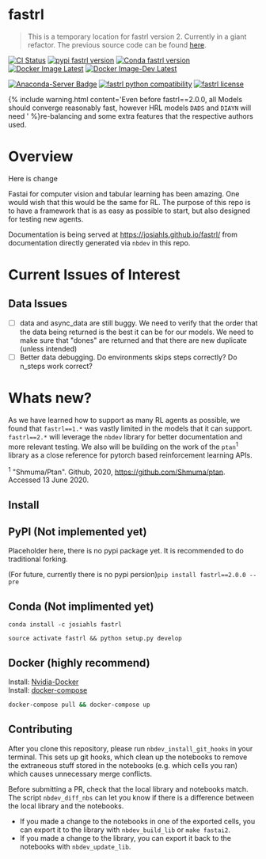 # fastrl
> This is a temporary location for fastrl version 2. Currently in a giant refactor. The previous source code can be found <a href='https://github.com/josiahls/fastrl/tree/pre_refactor'>here</a>.


[![CI Status](https://github.com/josiahls/fastrl/workflows/Fastrl%20Testing/badge.svg)](https://github.com/josiahls/fastrl/actions?query=workflow%3A%22Fastrl+Testing%22)
[![pypi fastrl version](https://img.shields.io/pypi/v/fastrl.svg)](https://pypi.python.org/pypi/fastrl)
[![Conda fastrl version](https://img.shields.io/conda/v/josiahls/fastrl.svg)](https://anaconda.org/josiahls/fastrl)
[![Docker Image Latest](https://img.shields.io/docker/v/josiahls/fastrl?label=Docker&sort=date)](https://hub.docker.com/repository/docker/josiahls/fastrl)
[![Docker Image-Dev Latest](https://img.shields.io/docker/v/josiahls/fastrl-dev?label=Docker%20Dev&sort=date)](https://hub.docker.com/repository/docker/josiahls/fastrl-dev)

[![Anaconda-Server Badge](https://anaconda.org/josiahls/fastrl/badges/platforms.svg)](https://anaconda.org/josiahls/fastrl)
[![fastrl python compatibility](https://img.shields.io/pypi/pyversions/fastrl.svg)](https://pypi.python.org/pypi/fastrl)
[![fastrl license](https://img.shields.io/pypi/l/fastrl.svg)](https://pypi.python.org/pypi/fastrl)

{% include warning.html content='Even before fastrl==2.0.0, all Models should converge reasonably fast, however HRL models `DADS` and `DIAYN` will need ' %}re-balancing and some extra features that the respective authors used.

# Overview

Here is change

Fastai for computer vision and tabular learning has been amazing. One would wish that this would be the same for RL. The purpose of this repo is to have a framework that is as easy as possible to start, but also designed for testing new agents.

Documentation is being served  at https://josiahls.github.io/fastrl/ from documentation directly generated via `nbdev` in this repo.

# Current Issues of Interest

## Data Issues
- [ ] data and async_data are still buggy. We need to verify that the order that the data being returned is the best it can be for our models. We need to make sure that "dones" are returned and that there are new duplicate (unless intended)
- [ ] Better data debugging. Do environments skips steps correctly? Do n_steps work correct?

# Whats new?

As we have learned how to support as many RL agents as possible, we found that `fastrl==1.*` was vastly limited in the models that it can support. `fastrl==2.*` will leverage the `nbdev` library for better documentation and more relevant testing. We also will be building on the work of the `ptan`<sup>1</sup> library as a close reference for pytorch based reinforcement learning APIs. 


<sup>1</sup> "Shmuma/Ptan". Github, 2020, https://github.com/Shmuma/ptan. Accessed 13 June 2020.

## Install

## PyPI (Not implemented yet)
Placeholder here, there is no pypi package yet. It is recommended to do traditional forking.

(For future, currently there is no pypi persion)`pip install fastrl==2.0.0 --pre`

## Conda (Not implimented yet)

`conda install -c josiahls fastrl`

`source activate fastrl && python setup.py develop`

## Docker (highly recommend)

Install: [Nvidia-Docker](https://docs.nvidia.com/datacenter/cloud-native/container-toolkit/install-guide.html#docker)\
Install: [docker-compose](https://docs.docker.com/compose/install/)

```bash
docker-compose pull && docker-compose up
```

## Contributing

After you clone this repository, please run `nbdev_install_git_hooks` in your terminal. This sets up git hooks, which clean up the notebooks to remove the extraneous stuff stored in the notebooks (e.g. which cells you ran) which causes unnecessary merge conflicts.

Before submitting a PR, check that the local library and notebooks match. The script `nbdev_diff_nbs` can let you know if there is a difference between the local library and the notebooks.
* If you made a change to the notebooks in one of the exported cells, you can export it to the library with `nbdev_build_lib` or `make fastai2`.
* If you made a change to the library, you can export it back to the notebooks with `nbdev_update_lib`.
